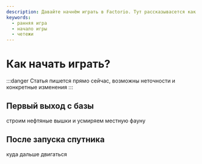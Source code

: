 ```yaml
---
description: Давайте начнём играть в Factorio. Тут рассказывасется как играть в Factorio, как начать игру, показываются чертежи и даются дельные советы.
keywords:
  - ранняя игра
  - начало игры
  - четежи
---
```


# Как начать играть?

:::danger
Статья пишется прямо сейчас, возможны неточности и конкретные изменения
:::

## Первый выход с базы

строим нефтяные вышки и усмиряем местную фауну

## После запуска спутника

куда дальше двигаться